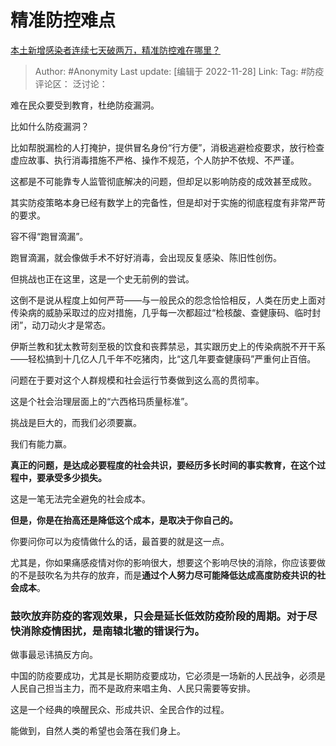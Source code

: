 # 精准防控难点
[本土新增感染者连续七天破两万，精准防控难在哪里？](https://www.zhihu.com/question/568333640/answer/2777385248)

> Author: #Anonymity
> Last update: [编辑于 2022-11-28]
> Link:
> Tag: #防疫
> 评论区：
> 泛讨论：

难在民众要受到教育，杜绝防疫漏洞。

比如什么防疫漏洞？

比如帮脱漏检的人打掩护，提供冒名身份“行方便”，消极逃避检疫要求，放行检查虚应故事、执行消毒措施不严格、操作不规范，个人防护不依规、不严谨。

这都是不可能靠专人监管彻底解决的问题，但却足以影响防疫的成效甚至成败。

其实防疫策略本身已经有数学上的完备性，但是却对于实施的彻底程度有非常严苛的要求。

容不得“跑冒滴漏”。

跑冒滴漏，就会像做手术不好好消毒，会出现反复感染、陈旧性创伤。

但挑战也正在这里，这是一个史无前例的尝试。

这倒不是说从程度上如何严苛——与一般民众的怨念恰恰相反，人类在历史上面对传染病的威胁采取过的应对措施，几乎每一次都超过“检核酸、查健康码、临时封闭”，动刀动火才是常态。

伊斯兰教和犹太教苛刻至极的饮食和丧葬禁忌，其实跟历史上的传染病脱不开干系——轻松搞到十几亿人几千年不吃猪肉，比“这几年要查健康码”严重何止百倍。

问题在于要对这个人群规模和社会运行节奏做到这么高的贯彻率。

这是个社会治理层面上的“六西格玛质量标准”。

挑战是巨大的，而我们必须要赢。

我们有能力赢。

**真正的问题，是达成必要程度的社会共识，要经历多长时间的事实教育，在这个过程中，要承受多少损失。**

这是一笔无法完全避免的社会成本。

**但是，你是在抬高还是降低这个成本，是取决于你自己的。**

你要问你可以为疫情做什么的话，最首要的就是这一点。

尤其是，你如果痛感疫情对你的影响很大，想要这个影响尽快的消除，你应该要做的不是鼓吹名为共存的放弃，而是**通过个人努力尽可能降低达成高度防疫共识的社会成本**。

### **鼓吹放弃防疫的客观效果，只会是延长低效防疫阶段的周期。对于尽快消除疫情困扰，是南辕北辙的错误行为。**

做事最忌讳搞反方向。

中国的防疫要成功，尤其是长期防疫要成功，它必须是一场新的人民战争，必须是人民自己担当主力，而不是政府来唱主角、人民只需要等安排。

这是一个经典的唤醒民众、形成共识、全民合作的过程。

能做到，自然人类的希望也会落在我们身上。
